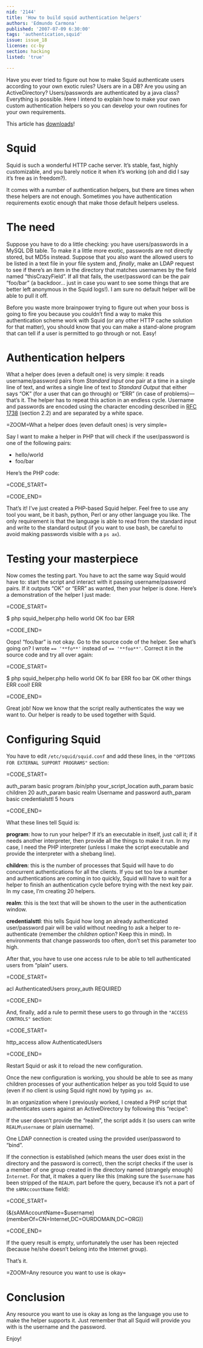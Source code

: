 ```yaml
---
nid: '2144'
title: 'How to build squid authentication helpers'
authors: 'Edmundo Carmona'
published: '2007-07-09 6:30:00'
tags: 'authentication,squid'
issue: issue_18
license: cc-by
section: hacking
listed: 'true'

---
```

Have you ever tried to figure out how to make Squid authenticate users according to your own exotic rules? Users are in a DB? Are you using an ActiveDirectory? Users/passwords are authenticated by a java class? Everything is possible. Here I intend to explain how to make your own custom authentication helpers so you can develop your own routines for your own requirements.


<!--break-->

This article has [downloads](/files/nodes/2144/downloads.tgz)!

# Squid

Squid is such a wonderful HTTP cache server. It’s stable, fast, highly customizable, and you barely notice it when it’s working (oh and did I say it’s free as in freedom?).

It comes with a number of authentication helpers, but there are times when these helpers are not enough. Sometimes you have authentication requirements exotic enough that make those default helpers useless.


# The need

Suppose you have to do a little checking: you have users/passwords in a MySQL DB table. To make it a little more exotic, passwords are not directly stored, but MD5s instead. Suppose that you also want the allowed users to be listed in a text file in your file system and, _finally_, make an LDAP request to see if there’s an item in the directory that matches usernames by the field named “thisCrazyField”. If all that fails, the user/password can be the pair “foo/bar” (a backdoor... just in case you want to see some things that are better left anonymous in the Squid logs!). I am sure no default helper will be able to pull it off.

Before you waste more brainpower trying to figure out when your boss is going to fire you because you couldn’t find a way to make this authentication scheme work with Squid (or any other HTTP cache solution for that matter), you should know that you can make a stand-alone program that can tell if a user is permitted to go through or not. Easy!


# Authentication helpers

What a helper does (even a default one) is very simple: it reads username/password pairs from _Standard Input_ one pair at a time in a single line of text, and writes a single line of text to _Standard Output_ that either says “OK” (for a user that can go through) or “ERR” (in case of problems)—that’s it. The helper has to repeat this action in an endless cycle. Username and passwords are encoded using the character encoding described in [RFC 1738](http://rfc.net/rfc1738.html) (section 2.2) and are separated by a white space.


=ZOOM=What a helper does (even default ones) is very simple=

Say I want to make a helper in PHP that will check if the user/password is one of the following pairs:


* hello/world
* foo/bar

Here’s the PHP code:


=CODE_START=

<?
if (! defined(STDIN)) {
        define("STDIN", fopen("php://stdin", "r"));
}
while (!feof(STDIN)) {
        $line = trim(fgets(STDIN));
        $fields = explode(' ', $line);
        $username = rawurldecode($fields[0]); //1738
        $password = rawurldecode($fields[1]); //1738
        if ($username == 'hello' 
            and $password == 'world') {
                fwrite(STDOUT, "OK\n");
        } else if ($username == 'fo'
            and $password == 'bar') {
                fwrite(STDOUT, "OK\n");
        } else {
                // failed miserably
                fwrite(STDOUT, "ERR\n");
        }
}
?>


=CODE_END=

That’s it! I’ve just created a PHP-based Squid helper. Feel free to use any tool you want, be it bash, python, Perl or any other language you like. The only requirement is that the language is able to read from the standard input and write to the standard output (if you want to use bash, be careful to avoid making passwords visible with a `ps ax`).


# Testing your masterpiece

Now comes the testing part. You have to act the same way Squid would have to: start the script and interact with it passing username/password pairs. If it outputs “OK” or “ERR” as wanted, then your helper is done. Here’s a demonstration of the helper I just made:


=CODE_START=

$ php squid_helper.php
hello world
OK
foo bar
ERR


=CODE_END=

Oops! “foo/bar” is not okay. Go to the source code of the helper. See what’s going on? I wrote `== '**fo**'` instead of `== '**foo**'`. Correct it in the source code and try all over again:


<!--pagebreak-->



=CODE_START=

$ php squid_helper.php
hello world
OK
fo bar
ERR
foo bar
OK
other things
ERR
cool!
ERR


=CODE_END=

Great job! Now we know that the script really authenticates the way we want to. Our helper is ready to be used together with Squid.


# Configuring Squid

You have to edit `/etc/squid/squid.conf` and add these lines, in the `"OPTIONS FOR EXTERNAL SUPPORT PROGRAMS"` section:


=CODE_START=

auth_param basic program /bin/php your_script_location
auth_param basic children 20
auth_param basic realm Username and password
auth_param basic credentialsttl 5 hours


=CODE_END=

What these lines tell Squid is:

**program**: how to run your helper? If it’s an executable in itself, just call it; if it needs another interpreter, then provide all the things to make it run. In my case, I need the PHP interpreter (unless I make the script executable and provide the interpreter with a shebang line).

**children**: this is the number of processes that Squid will have to do concurrent authentications for all the clients. If you set too low a number and authentications are coming in too quickly, Squid will have to wait for a helper to finish an authentication cycle before trying with the next key pair. In my case, I’m creating 20 helpers.

**realm**: this is the text that will be shown to the user in the authentication window.

**credentialsttl**: this tells Squid how long an already authenticated user/password pair will be valid without needing to ask a helper to re-authenticate (remember the _children_ option? Keep this in mind). In environments that change passwords too often, don’t set this parameter too high.

After that, you have to use one access rule to be able to tell authenticated users from “plain” users.


=CODE_START=

acl AuthenticatedUsers proxy_auth REQUIRED


=CODE_END=

And, finally, add a rule to permit these users to go through in the `"ACCESS CONTROLS"` section:


=CODE_START=

http_access allow AuthenticatedUsers


=CODE_END=

Restart Squid or ask it to reload the new configuration.

Once the new configuration is working, you should be able to see as many children processes of your authentication helper as you told Squid to use (even if no client is using Squid right now) by typing `ps ax`.

In an organization where I previously worked, I created a PHP script that authenticates users against an ActiveDirectory by following this “recipe”:

If the user doesn’t provide the “realm”, the script adds it (so users can write `REALM\username` or plain username).

One LDAP connection is created using the provided user/password to “bind”.

If the connection is established (which means the user does exist in the directory and the password is correct), then the script checks if the user is a member of one group created in the directory named (strangely enough) `Internet`. For that, it makes a query like this (making sure the `$username` has been stripped of the `REALM\` part before the query, because it’s not a part of the `sAMAccountName` field):


=CODE_START=

(&(sAMAccountName=$username)
(memberOf=CN=Internet,DC=OURDOMAIN,DC=ORG))


=CODE_END=

If the query result is empty, unfortunately the user has been rejected (because he/she doesn’t belong into the Internet group).

That’s it.


=ZOOM=Any resource you want to use is okay=


# Conclusion

Any resource you want to use is okay as long as the language you use to make the helper supports it. Just remember that all Squid will provide you with is the username and the password.

Enjoy!
